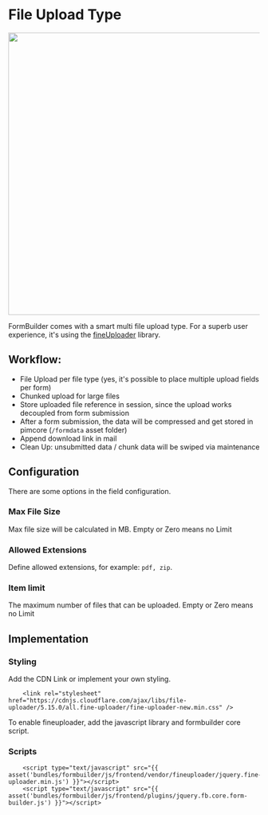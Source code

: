 # File Upload Type

<img width="566" src="https://user-images.githubusercontent.com/700119/30774631-1eaf7d22-a086-11e7-81d8-382e30a60eef.png">

FormBuilder comes with a smart multi file upload type. 
For a superb user experience, it's using the [fineUploader](https://github.com/FineUploader/fine-uploader) library.

## Workflow:
- File Upload per file type (yes, it's possible to place multiple upload fields per form)
- Chunked upload for large files
- Store uploaded file reference in session, since the upload works decoupled from form submission
- After a form submission, the data will be compressed and get stored in pimcore (`/formdata` asset folder)
- Append download link in mail
- Clean Up: unsubmitted data / chunk data will be swiped via maintenance

## Configuration
There are some options in the field configuration.

### Max File Size
Max file size will be calculated in MB. Empty or Zero means no Limit

### Allowed Extensions
Define allowed extensions, for example: `pdf, zip`.

### Item limit
The maximum number of files that can be uploaded. Empty or Zero means no Limit

## Implementation

### Styling

Add the CDN Link or implement your own styling.

```twig
    <link rel="stylesheet" href="https://cdnjs.cloudflare.com/ajax/libs/file-uploader/5.15.0/all.fine-uploader/fine-uploader-new.min.css" />
```

To enable fineuploader, add the javascript library and formbuilder core script.

### Scripts
```twig
    <script type="text/javascript" src="{{ asset('bundles/formbuilder/js/frontend/vendor/fineuploader/jquery.fine-uploader.min.js') }}"></script>
    <script type="text/javascript" src="{{ asset('bundles/formbuilder/js/frontend/plugins/jquery.fb.core.form-builder.js') }}"></script>
```
